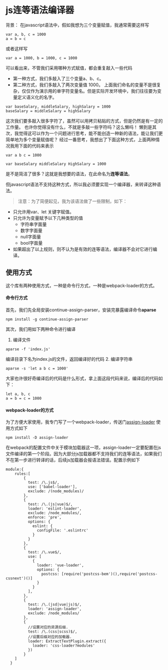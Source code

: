 # js连等语法编译器
背景：
在javascript语法中，假如我想为三个变量赋值，我通常需要这样写
```
var a, b, c = 1000
a = b = c
```
或者这样写
```
var a = 1000, b = 1000, c = 1000
```
可以看出来，不管我们采用哪种方式赋值，都会重复敲入一些代码
* 第一种方式，我们多敲入了三个变量a、b、c。
* 第二种方式，我们多敲入了两次变量值 1000。
上面我们命名的变量不是很复杂，仅仅作为演示用的单字符变量名。但是实际开发环境中，我们往往要为变量定义语义化的名字。
```
var baseSalary, middleSalary, highSalary = 1000
baseSalary = middleSalary = highSalary
```
这次我们要多敲入很多字符了，虽然可以用拷贝粘贴的方式，但是仍然是有一定的工作量。
也许你觉得没有什么，不就是多敲一些字符吗？这么懒吗！
懒到是其次，我觉得这可以作为一个问题进行思考，能不能创造一种新的语法，能让我们更简单地为多个变量赋值呢？
经过一番思考，我想出了下面这种方式，上面两种情况我用下面的代码来表示
```
var a b c = 1000

var baseSalary middleSalary HighSalary = 1000
```
是不是简洁了很多？这就是我想要的语法，在此命名为**连等语法**。

但javascript语法不支持这种方式，所以我必须要实现一个编译器，来转译这种语法。

>注意：为了简便起见，我为该语法做了一些限制，如下：
* 只允许用var、let 关键字赋值。
* 只允许为变量赋予以下几种类型的值
  * 字符串字面量
  * 数字字面量
  * null字面量
  * bool字面量
* 如果超出了以上规则，则不认为是有效的连等语法，编译器不会对它进行编译。

## 使用方式
这个库有两种使用方式，一种是命令行方式，一种是webpack-loader的方式。
#### 命令行方式
首先，我们先全局安装continue-assign-parser，安装完暴露编译命令**aparse**
```
npm install -g continue-assign-parser

```
其次，我们用如下两种命令进行编译
1. 编译文件
```
aparse -f 'index.js'
```
编译目录下名为index.js的文件，返回编译好的代码
2. 编译字符串
```
aparse -s 'let a b c = 1000'
```

大家也许很好奇编译后的代码是什么形式，拿上面这段代码来说，编译后的代码如下：
```
let a, b, c
a = b = c = 1000
```
#### webpack-loader的方式
为了方便大家使用，我专门写了一个webpack-loader，传送门[assign-loader](https://github.com)
使用方式如下
```
npm install -D assign-loader
```
在webpack的配置文件中关于模块加载器这一项，assign-loader一定要配置在js文件编译的第一个阶段。因为大部分js加载器都不支持我们的连等语法，如果我们不在第一步进行转译的话，后续js加载器会报语法错误。配置示例如下
```
module:{
    rules:[
        {
          test: /\.js$/,
          use: ['babel-loader'],
          exclude: /(node_modules)/
        },
        {
          test: /\.(js|vue)$/,
          loader: 'eslint-loader',
          exclude: /node_modules/,
          enforce: 'pre',
          options: {
            eslint: {
              configFile: '.eslintrc'
            }
          }
        },
        {
          test: /\.vue$/,
          use: [
            {
              loader: 'vue-loader',
              options: {
                postcss: [require('postcss-bem')(),require('postcss-cssnext')()]
              }
            }
          ],
        },
        {
          test: /\.(jsd|vue|js)$/,
          loader: 'assign-loader',
          exclude: /node_modules/
        },
        {
          //设置对应的资源后缀.
          test: /\.(css|scss)$/,
          //设置后缀对应的加载器.
          loader: ExtractTextPlugin.extract({
            loader: 'css-loader?modules'
          })
        }
    ]
  }
```
